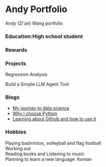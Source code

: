 # Andy Portfolio
Andy (Zi'an) Wang portfolio 

### Education:High school student

### Rewards

### Projects
Regression Analysis

Build a Simple LLM Agent Tool

### Blogs
- [My journey to data science](blog/My_journey_to_data_science.html)
- [Why I choose Python](blog/Why_I_choose_python.md)
- [Learning about Github and how to use it](blog/Learning_Github.md)


### Hobbies
Playing badminton, volleyball and flag football\
Working out\
Reading books and Listening to music\
Planning to learn a new language: Korean
